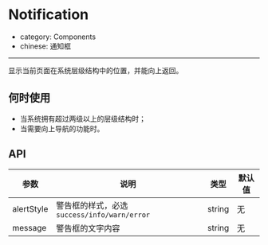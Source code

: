 # Notification

- category: Components
- chinese: 通知框

---

显示当前页面在系统层级结构中的位置，并能向上返回。

## 何时使用

- 当系统拥有超过两级以上的层级结构时；
- 当需要向上导航的功能时。

## API

| 参数        | 说明                                       | 类型          | 默认值 |
|----------- |------------------------------------------ | ---------------|--------|
| alertStyle | 警告框的样式，必选 `success/info/warn/error` | string         | 无    |
| message    | 警告框的文字内容                             | string        | 无     |
